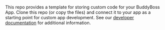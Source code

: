 This repo provides a template for storing custom code for your BuddyBoss App. Clone this repo (or copy the files) and connect it to your app as a starting point for custom app development. See our [developer documentation](https://www.buddyboss.com/resources/dev-docs/app-development/) for additional information.
